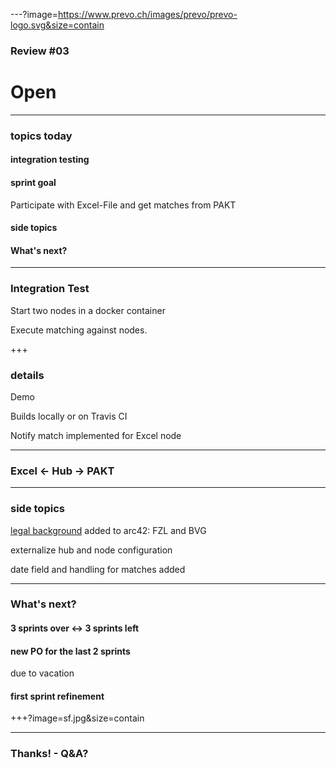 ---?image=https://www.prevo.ch/images/prevo/prevo-logo.svg&size=contain

### Review #03
# Open

---

### topics today

#### integration testing

#### sprint goal 

Participate with Excel-File and get matches from PAKT

#### side topics

#### What's next?

---

### Integration Test

Start two nodes in a docker container

Execute matching against nodes.

+++

### details

Demo

Builds locally or on Travis CI

Notify match implemented for Excel node

---

### Excel <- Hub -> PAKT

---

### side topics

[legal background](https://open-prevo.github.io/openprevo/#_legal_compliance) added to arc42: FZL and BVG

externalize hub and node configuration

date field and handling for matches added

---

### What's next?

#### 3 sprints over <-> 3 sprints left

#### new PO for the last 2 sprints 
due to vacation

#### first sprint refinement

+++?image=sf.jpg&size=contain

---

### Thanks! - Q&A?
